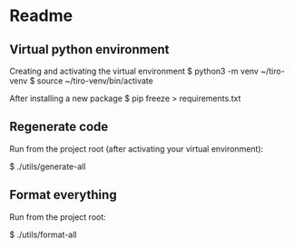 # Readme

## Virtual python environment

Creating and activating the virtual environment
$ python3 -m venv ~/tiro-venv
$ source ~/tiro-venv/bin/activate

After installing a new package
$ pip freeze > requirements.txt

## Regenerate code

Run from the project root (after activating your virtual environment):

$ ./utils/generate-all

## Format everything

Run from the project root:

$ ./utils/format-all
